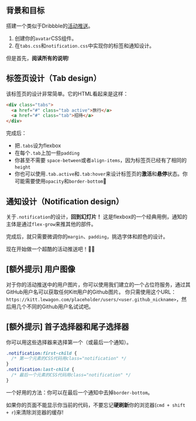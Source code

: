 ## 背景和目标

搭建一个类似于Dribbble的[活动推送](http://lewagon.github.io/html-css-challenges/13-activity-feed/)。

1. 创建你的`avatar`CSS组件。
2. 在`tabs.css`和`notification.css`中实现你的标签和通知设计。

但是首先，**阅读所有的说明**!

## 标签页设计（Tab design）

该标签页的设计非常简单。它的HTML看起来是这样：

```html
<div class="tabs">
  <a href="#" class="tab active">旅行</a>
  <a href="#" class="tab">招待</a>
</div>
```

完成后：

- 把`.tabs`设为flexbox
- 在每个`.tab`上加一些`padding`
- 你甚至不需要 `space-between`或者`align-items`，因为标签页已经有了相同的 `height`
- 你也可以使用`.tab.active`和`.tab:hover`来设计标签页的**激活**和**悬停**状态。你可能需要使用`opacity`和`border-bottom`😬

## 通知设计（Notification design）

关于`.notification`的设计，**回到幻灯片！** 这是flexbox的一个经典用例，通知的主体是通过`flex-grow`来推其他的部件。

完成后，就只需要微调你的`margin`、`padding`，挑选字体和颜色的设计。

现在开始做一个超酷的活动推送吧！🚀🚀

## [额外提示] 用户图像

对于你的活动推送中的用户图片，你可以使用我们建立的一个占位符服务，通过其GitHub用户名可以获取任何Kitt用户的Github图片。 你只需使用这个URL：`https://kitt.lewagon.com/placeholder/users/<user.github_nickname>`，然后用几个不同的Github用户名试试吧。

## [额外提示] 首子选择器和尾子选择器

你可以用这些选择器来选择第一个（或最后一个通知）。

```css
.notification:first-child {
  /* 第一个元素的CSS代码用class="notification" */
}
.notification:last-child {
  /* 最后一个元素的CSS代码用class="notification" */
}
```

一个好用的方法：你可以在最后一个通知中去掉`border-bottom`。

如果你的页面不能显示你当前的代码，不要忘记**硬刷新**你的浏览器(`cmd + shift + r`)来清除浏览器的缓存!